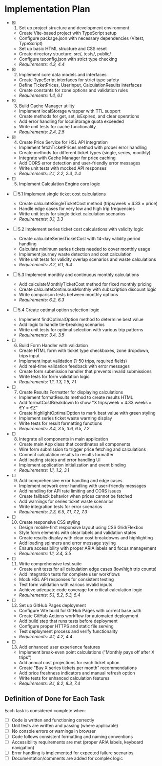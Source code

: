 # Implementation Plan

- [x] 1. Set up project structure and development environment
  - Create Vite-based project with TypeScript setup
  - Configure package.json with necessary dependencies (Vitest, TypeScript)
  - Set up basic HTML structure and CSS reset
  - Create directory structure: src/, tests/, public/
  - Configure tsconfig.json with strict type checking
  - _Requirements: 4.3, 4.4_

- [x] 2. Implement core data models and interfaces
  - Create TypeScript interfaces for strict type safety
  - Define TicketPrices, UserInput, CalculationResults interfaces
  - Create constants for zone options and validation rules
  - _Requirements: 1.4, 6.1_

- [x] 3. Build Cache Manager utility
  - Implement localStorage wrapper with TTL support
  - Create methods for get, set, isExpired, and clear operations
  - Add error handling for localStorage quota exceeded
  - Write unit tests for cache functionality
  - _Requirements: 2.4, 2.5_

- [x] 4. Create Price Service for HSL API integration
  - Implement fetchTicketPrices method with proper error handling
  - Create methods for different ticket types (single, series, monthly)
  - Integrate with Cache Manager for price caching
  - Add CORS error detection and user-friendly error messages
  - Write unit tests with mocked API responses
  - _Requirements: 2.1, 2.2, 2.3, 2.4_

- [ ] 5. Implement Calculation Engine core logic
- [ ] 5.1 Implement single ticket cost calculations
  - Create calculateSingleTicketCost method (trips/week × 4.33 × price)
  - Handle edge cases for very low and high trip frequencies
  - Write unit tests for single ticket calculation scenarios
  - _Requirements: 3.1, 3.3_

- [ ] 5.2 Implement series ticket cost calculations with validity logic
  - Create calculateSeriesTicketCost with 14-day validity period handling
  - Calculate minimum series tickets needed to cover monthly usage
  - Implement journey waste detection and cost calculation
  - Write unit tests for validity overlap scenarios and waste calculations
  - _Requirements: 3.2, 6.1, 6.4_

- [ ] 5.3 Implement monthly and continuous monthly calculations
  - Add calculateMonthlyTicketCost method for fixed monthly pricing
  - Create calculateContinuousMonthly with subscription discount logic
  - Write comparison tests between monthly options
  - _Requirements: 6.2, 6.3_

- [ ] 5.4 Create optimal option selection logic
  - Implement findOptimalOption method to determine best value
  - Add logic to handle tie-breaking scenarios
  - Write unit tests for optimal selection with various trip patterns
  - _Requirements: 3.4, 3.5_

- [ ] 6. Build Form Handler with validation
  - Create HTML form with ticket type checkboxes, zone dropdown, trips input
  - Implement input validation (1-50 trips, required fields)
  - Add real-time validation feedback with error messages
  - Create form submission handler that prevents invalid submissions
  - Write tests for form validation logic
  - _Requirements: 1.1, 1.3, 1.5, 7.1_

- [ ] 7. Create Results Formatter for displaying calculations
  - Implement formatResults method to create results HTML
  - Add formatCostBreakdown to show "X trips/week × 4.33 weeks × €Y = €Z"
  - Create highlightOptimalOption to mark best value with green styling
  - Implement series ticket waste warning display
  - Write tests for result formatting functions
  - _Requirements: 3.4, 3.5, 3.6, 6.5, 7.2_

- [ ] 8. Integrate all components in main application
  - Create main App class that coordinates all components
  - Wire form submission to trigger price fetching and calculations
  - Connect calculation results to results formatter
  - Add loading states and error handling UI
  - Implement application initialization and event binding
  - _Requirements: 1.1, 1.2, 3.1_

- [ ] 9. Add comprehensive error handling and edge cases
  - Implement network error handling with user-friendly messages
  - Add handling for API rate limiting and CORS issues
  - Create fallback behavior when prices cannot be fetched
  - Add warnings for series ticket waste scenarios
  - Write integration tests for error scenarios
  - _Requirements: 2.3, 6.5, 7.1, 7.2, 7.3_

- [ ] 10. Create responsive CSS styling
  - Design mobile-first responsive layout using CSS Grid/Flexbox
  - Style form elements with clear labels and validation states
  - Create results display with clear cost breakdowns and highlighting
  - Add loading spinners and error message styling
  - Ensure accessibility with proper ARIA labels and focus management
  - _Requirements: 1.1, 3.4, 3.5_

- [ ] 11. Write comprehensive test suite
  - Create unit tests for all calculation edge cases (low/high trip counts)
  - Add integration tests for complete user workflows
  - Mock HSL API responses for consistent testing
  - Test form validation with various invalid inputs
  - Achieve adequate code coverage for critical calculation logic
  - _Requirements: 5.1, 5.2, 5.3, 5.4_

- [ ] 12. Set up GitHub Pages deployment
  - Configure Vite build for GitHub Pages with correct base path
  - Create GitHub Actions workflow for automated deployment
  - Add build step that runs tests before deployment
  - Configure proper HTTPS and static file serving
  - Test deployment process and verify functionality
  - _Requirements: 4.1, 4.2, 4.4_

- [ ] 13. Add enhanced user experience features
  - Implement break-even point calculations ("Monthly pays off after X trips")
  - Add annual cost projections for each ticket option
  - Create "Buy X series tickets per month" recommendations
  - Add price freshness indicators and manual refresh option
  - Write tests for enhanced calculation features
  - _Requirements: 8.1, 8.2, 8.3, 7.4_

## Definition of Done for Each Task

Each task is considered complete when:
- [ ] Code is written and functioning correctly
- [ ] Unit tests are written and passing (where applicable)
- [ ] No console errors or warnings in browser
- [ ] Code follows consistent formatting and naming conventions
- [ ] Accessibility requirements are met (proper ARIA labels, keyboard navigation)
- [ ] Error handling is implemented for expected failure scenarios
- [ ] Documentation/comments are added for complex logic
